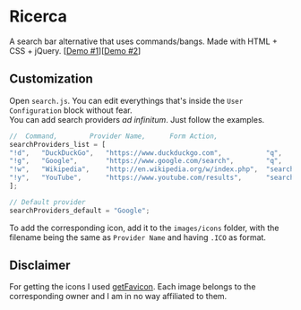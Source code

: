 Ricerca
=======
A search bar alternative that uses commands/bangs. Made with HTML + CSS + jQuery. [[Demo #1](http://jackosdev.github.io/Ricerca-Homepage/)][[Demo #2](http://jackosdev.github.io)]


Customization
-------------
Open `search.js`. You can edit everythings that's inside the `User Configuration` block without fear.  
You can add search providers _ad infinitum_. Just follow the examples.
```javascript
//  Command,        Provider Name,      Form Action,                        Input name,
searchProviders_list = [
"!d",   "DuckDuckGo",   "https://www.duckduckgo.com",           "q",
"!g",   "Google",       "https://www.google.com/search",        "q",
"!w",   "Wikipedia",    "http://en.wikipedia.org/w/index.php",  "search",
"!y",   "YouTube",      "https://www.youtube.com/results",      "search_query"
];

// Default provider
searchProviders_default = "Google";
```

To add the corresponding icon, add it to the `images/icons` folder, with the filename being the same as `Provider Name` and having `.ICO` as format.

Disclaimer
----------
For getting the icons I used [getFavicon](http://getfavicon.appspot.com/). Each image belongs to the corresponding owner and I am in no way affiliated to them.

